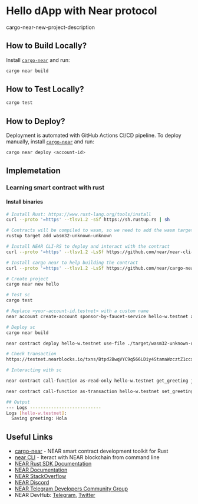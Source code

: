 # Hello dApp with Near protocol

cargo-near-new-project-description

## How to Build Locally?

Install [`cargo-near`](https://github.com/near/cargo-near) and run:

```bash
cargo near build
```

## How to Test Locally?

```bash
cargo test
```

## How to Deploy?

Deployment is automated with GitHub Actions CI/CD pipeline.
To deploy manually, install [`cargo-near`](https://github.com/near/cargo-near) and run:

```bash
cargo near deploy <account-id>
```

## Implemetation

### Learning smart contract with rust

#### Install binaries

```bash
# Install Rust: https://www.rust-lang.org/tools/install
curl --proto '=https' --tlsv1.2 -sSf https://sh.rustup.rs | sh

# Contracts will be compiled to wasm, so we need to add the wasm target
rustup target add wasm32-unknown-unknown

# Install NEAR CLI-RS to deploy and interact with the contract
curl --proto '=https' --tlsv1.2 -LsSf https://github.com/near/near-cli-rs/releases/latest/download/near-cli-rs-installer.sh | sh

# Install cargo near to help building the contract
curl --proto '=https' --tlsv1.2 -LsSf https://github.com/near/cargo-near/releases/latest/download/cargo-near-installer.sh | sh

# Create project
cargo near new hello

# Test sc
cargo test

# Replace <your-account-id.testnet> with a custom name
near account create-account sponsor-by-faucet-service hello-w.testnet autogenerate-new-keypair save-to-keychain network-config testnet create

# Deploy sc
cargo near build

near contract deploy hello-w.testnet use-file ./target/wasm32-unknown-unknown/release/hello.wasm without-init-call network-config testnet sign-with-keychain send

# Check transaction
https://testnet.nearblocks.io/txns/Btpd2BwqVYC9q566LDiy4StamaWzcztZ1ccxfeq9RSEL

# Interacting with sc

near contract call-function as-read-only hello-w.testnet get_greeting json-args {} network-config testnet now

near contract call-function as-transaction hello-w.testnet set_greeting json-args '{"greeting": "Hola"}' prepaid-gas '100.0 Tgas' attached-deposit '0 NEAR' sign-as hello-w.testnet network-config testnet sign-with-keychain send

## Output
--- Logs ---------------------------
Logs [hello-w.testnet]:
  Saving greeting: Hola

```

## Useful Links

- [cargo-near](https://github.com/near/cargo-near) - NEAR smart contract development toolkit for Rust
- [near CLI](https://near.cli.rs) - Iteract with NEAR blockchain from command line
- [NEAR Rust SDK Documentation](https://docs.near.org/sdk/rust/introduction)
- [NEAR Documentation](https://docs.near.org)
- [NEAR StackOverflow](https://stackoverflow.com/questions/tagged/nearprotocol)
- [NEAR Discord](https://near.chat)
- [NEAR Telegram Developers Community Group](https://t.me/neardev)
- NEAR DevHub: [Telegram](https://t.me/neardevhub), [Twitter](https://twitter.com/neardevhub)
